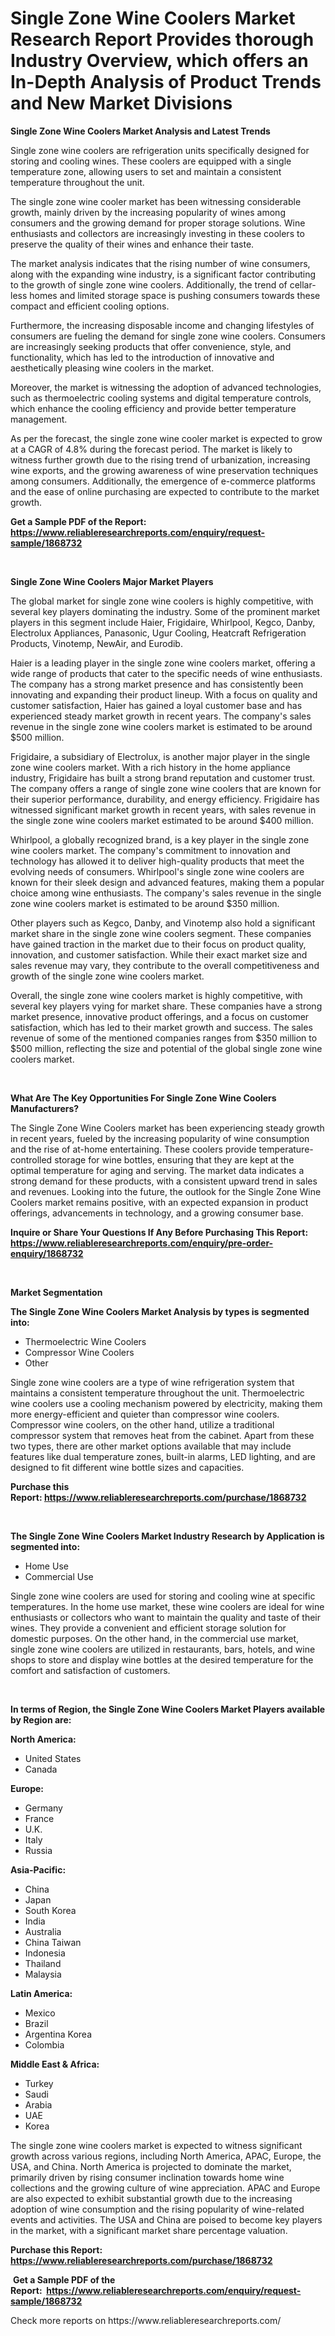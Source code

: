 <p><h1>Single Zone Wine Coolers Market Research Report Provides thorough Industry Overview, which offers an In-Depth Analysis of Product Trends and New Market Divisions</h1></p><p><strong>Single Zone Wine Coolers Market Analysis and Latest Trends</strong></p>
<p><p>Single zone wine coolers are refrigeration units specifically designed for storing and cooling wines. These coolers are equipped with a single temperature zone, allowing users to set and maintain a consistent temperature throughout the unit. </p><p>The single zone wine cooler market has been witnessing considerable growth, mainly driven by the increasing popularity of wines among consumers and the growing demand for proper storage solutions. Wine enthusiasts and collectors are increasingly investing in these coolers to preserve the quality of their wines and enhance their taste.</p><p>The market analysis indicates that the rising number of wine consumers, along with the expanding wine industry, is a significant factor contributing to the growth of single zone wine coolers. Additionally, the trend of cellar-less homes and limited storage space is pushing consumers towards these compact and efficient cooling options.</p><p>Furthermore, the increasing disposable income and changing lifestyles of consumers are fueling the demand for single zone wine coolers. Consumers are increasingly seeking products that offer convenience, style, and functionality, which has led to the introduction of innovative and aesthetically pleasing wine coolers in the market.</p><p>Moreover, the market is witnessing the adoption of advanced technologies, such as thermoelectric cooling systems and digital temperature controls, which enhance the cooling efficiency and provide better temperature management.</p><p>As per the forecast, the single zone wine cooler market is expected to grow at a CAGR of 4.8% during the forecast period. The market is likely to witness further growth due to the rising trend of urbanization, increasing wine exports, and the growing awareness of wine preservation techniques among consumers. Additionally, the emergence of e-commerce platforms and the ease of online purchasing are expected to contribute to the market growth.</p></p>
<p><strong>Get a Sample PDF of the Report:&nbsp; <a href="https://www.reliableresearchreports.com/enquiry/request-sample/1868732">https://www.reliableresearchreports.com/enquiry/request-sample/1868732</a></strong></p>
<p>&nbsp;</p>
<p><strong>Single Zone Wine Coolers Major Market Players</strong></p>
<p><p>The global market for single zone wine coolers is highly competitive, with several key players dominating the industry. Some of the prominent market players in this segment include Haier, Frigidaire, Whirlpool, Kegco, Danby, Electrolux Appliances, Panasonic, Ugur Cooling, Heatcraft Refrigeration Products, Vinotemp, NewAir, and Eurodib.</p><p>Haier is a leading player in the single zone wine coolers market, offering a wide range of products that cater to the specific needs of wine enthusiasts. The company has a strong market presence and has consistently been innovating and expanding their product lineup. With a focus on quality and customer satisfaction, Haier has gained a loyal customer base and has experienced steady market growth in recent years. The company's sales revenue in the single zone wine coolers market is estimated to be around $500 million.</p><p>Frigidaire, a subsidiary of Electrolux, is another major player in the single zone wine coolers market. With a rich history in the home appliance industry, Frigidaire has built a strong brand reputation and customer trust. The company offers a range of single zone wine coolers that are known for their superior performance, durability, and energy efficiency. Frigidaire has witnessed significant market growth in recent years, with sales revenue in the single zone wine coolers market estimated to be around $400 million.</p><p>Whirlpool, a globally recognized brand, is a key player in the single zone wine coolers market. The company's commitment to innovation and technology has allowed it to deliver high-quality products that meet the evolving needs of consumers. Whirlpool's single zone wine coolers are known for their sleek design and advanced features, making them a popular choice among wine enthusiasts. The company's sales revenue in the single zone wine coolers market is estimated to be around $350 million.</p><p>Other players such as Kegco, Danby, and Vinotemp also hold a significant market share in the single zone wine coolers segment. These companies have gained traction in the market due to their focus on product quality, innovation, and customer satisfaction. While their exact market size and sales revenue may vary, they contribute to the overall competitiveness and growth of the single zone wine coolers market.</p><p>Overall, the single zone wine coolers market is highly competitive, with several key players vying for market share. These companies have a strong market presence, innovative product offerings, and a focus on customer satisfaction, which has led to their market growth and success. The sales revenue of some of the mentioned companies ranges from $350 million to $500 million, reflecting the size and potential of the global single zone wine coolers market.</p></p>
<p>&nbsp;</p>
<p><strong>What Are The Key Opportunities For Single Zone Wine Coolers Manufacturers?</strong></p>
<p><p>The Single Zone Wine Coolers market has been experiencing steady growth in recent years, fueled by the increasing popularity of wine consumption and the rise of at-home entertaining. These coolers provide temperature-controlled storage for wine bottles, ensuring that they are kept at the optimal temperature for aging and serving. The market data indicates a strong demand for these products, with a consistent upward trend in sales and revenues. Looking into the future, the outlook for the Single Zone Wine Coolers market remains positive, with an expected expansion in product offerings, advancements in technology, and a growing consumer base.</p></p>
<p><strong>Inquire or Share Your Questions If Any Before Purchasing This Report: <a href="https://www.reliableresearchreports.com/enquiry/pre-order-enquiry/1868732">https://www.reliableresearchreports.com/enquiry/pre-order-enquiry/1868732</a></strong></p>
<p>&nbsp;</p>
<p><strong>Market Segmentation</strong></p>
<p><strong>The Single Zone Wine Coolers Market Analysis by types is segmented into:</strong></p>
<p><ul><li>Thermoelectric Wine Coolers</li><li>Compressor Wine Coolers</li><li>Other</li></ul></p>
<p><p>Single zone wine coolers are a type of wine refrigeration system that maintains a consistent temperature throughout the unit. Thermoelectric wine coolers use a cooling mechanism powered by electricity, making them more energy-efficient and quieter than compressor wine coolers. Compressor wine coolers, on the other hand, utilize a traditional compressor system that removes heat from the cabinet. Apart from these two types, there are other market options available that may include features like dual temperature zones, built-in alarms, LED lighting, and are designed to fit different wine bottle sizes and capacities.</p></p>
<p><strong>Purchase this Report:&nbsp;<a href="https://www.reliableresearchreports.com/purchase/1868732">https://www.reliableresearchreports.com/purchase/1868732</a></strong></p>
<p>&nbsp;</p>
<p><strong>The Single Zone Wine Coolers Market Industry Research by Application is segmented into:</strong></p>
<p><ul><li>Home Use</li><li>Commercial Use</li></ul></p>
<p><p>Single zone wine coolers are used for storing and cooling wine at specific temperatures. In the home use market, these wine coolers are ideal for wine enthusiasts or collectors who want to maintain the quality and taste of their wines. They provide a convenient and efficient storage solution for domestic purposes. On the other hand, in the commercial use market, single zone wine coolers are utilized in restaurants, bars, hotels, and wine shops to store and display wine bottles at the desired temperature for the comfort and satisfaction of customers.</p></p>
<p>&nbsp;</p>
<p><strong>In terms of Region, the Single Zone Wine Coolers Market Players available by Region are:</strong></p>
<p>
    <p> <strong> North America: </strong>
        <ul>
            <li>United States</li>
            <li>Canada</li>
        </ul>
        </p> 
    <p> <strong> Europe: </strong>
        <ul>
            <li>Germany</li>
            <li>France</li>
            <li>U.K.</li>
            <li>Italy</li>
            <li>Russia</li>
        </ul>
        </p> 
    <p> <strong> Asia-Pacific: </strong>
        <ul>
            <li>China</li>
            <li>Japan</li>
            <li>South Korea</li>
            <li>India</li>
            <li>Australia</li>
            <li>China Taiwan</li>
            <li>Indonesia</li>
            <li>Thailand</li>
            <li>Malaysia</li>
        </ul>
        </p> 
    <p> <strong> Latin America: </strong>
        <ul>
            <li>Mexico</li>
            <li>Brazil</li>
            <li>Argentina Korea</li>
            <li>Colombia</li>
        </ul>
        </p> 
    <p> <strong> Middle East & Africa: </strong>
        <ul>
            <li>Turkey</li>
            <li>Saudi</li>
            <li>Arabia</li>
            <li>UAE</li>
            <li>Korea</li>
        </ul>
    </p>
    </p>
<p><p>The single zone wine coolers market is expected to witness significant growth across various regions, including North America, APAC, Europe, the USA, and China. North America is projected to dominate the market, primarily driven by rising consumer inclination towards home wine collections and the growing culture of wine appreciation. APAC and Europe are also expected to exhibit substantial growth due to the increasing adoption of wine consumption and the rising popularity of wine-related events and activities. The USA and China are poised to become key players in the market, with a significant market share percentage valuation.</p></p>
<p><strong>Purchase this Report: <a href="https://www.reliableresearchreports.com/purchase/1868732">https://www.reliableresearchreports.com/purchase/1868732</a></strong></p>
<p>&nbsp;<strong>Get a Sample PDF of the Report:&nbsp;&nbsp;<a href="https://www.reliableresearchreports.com/enquiry/request-sample/1868732">https://www.reliableresearchreports.com/enquiry/request-sample/1868732</a></strong></p>
<p><strong></strong></p>
<p>Check more reports on https://www.reliableresearchreports.com/</p>